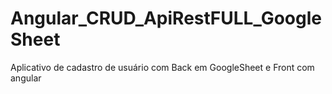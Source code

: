# Angular_CRUD_ApiRestFULL_GoogleSheet
Aplicativo de cadastro de usuário com Back em GoogleSheet e Front com angular
